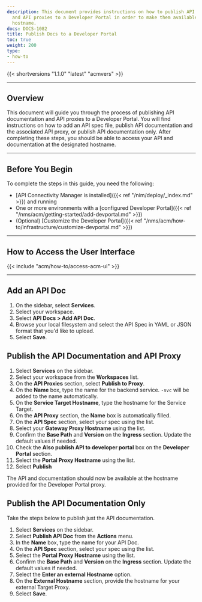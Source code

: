 ```yaml
---
description: This document provides instructions on how to publish API documentation
  and API proxies to a Developer Portal in order to make them available at a designated
  hostname.
docs: DOCS-1082
title: Publish Docs to a Developer Portal
toc: true
weight: 200
type:
- how-to
---
```


{{< shortversions "1.1.0" "latest" "acmvers" >}}

---

## Overview

This document will guide you through the process of publishing API documentation and API proxies to a Developer Portal. You will find instructions on how to add an API spec file, publish API documentation and the associated API proxy, or publish API documentation only. After completing these steps, you should be able to access your API and documentation at the designated hostname.

---

## Before You Begin

To complete the steps in this guide, you need the following:

- [API Connectivity Manager is installed]({{< ref "/nim/deploy/_index.md" >}}) and running
- One or more environments with a [configured Developer Portal]({{< ref "/nms/acm/getting-started/add-devportal.md" >}})
- (Optional) [Customize the Developer Portal]({{< ref "/nms/acm/how-to/infrastructure/customize-devportal.md" >}})

---

## How to Access the User Interface

{{< include "acm/how-to/access-acm-ui" >}}

---

## Add an API Doc

1. On the sidebar, select **Services**.
1. Select your workspace.
1. Select **API Docs > Add API Doc**.
1. Browse your local filesystem and select the API Spec in YAML or JSON format that you'd like to upload.
1. Select **Save**.

## Publish the API Documentation and API Proxy

1. Select **Services** on the sidebar.
1. Select your workspace from the **Workspaces** list.
1. On the **API Proxies** section, select **Publish to Proxy**.
1. On the **Name** box, type the name for the backend service. `-svc` will be added to the name automatically.
1. On the **Service Target Hostname**, type the hostname for the Service Target.
1. On the **API Proxy** section, the **Name** box is automatically filled.
1. On the **API Spec** section, select your spec using the list.
1. Select your **Gateway Proxy Hostname** using the list.
1. Confirm the **Base Path** and **Version** on the **Ingress** section. Update the default values if needed.
1. Check the **Also publish API to developer portal** box on the **Developer Portal** section.
1. Select the **Portal Proxy Hostname** using the list.
1. Select **Publish**

The API and documentation should now be available at the hostname provided for the Developer Portal proxy.

## Publish the API Documentation Only

Take the steps below to publish just the API documentation.

1. Select **Services** on the sidebar.
1. Select **Publish API Doc** from the **Actions** menu.
1. In the **Name** box, type the name for your API Doc.
1. On the **API Spec** section, select your spec using the list.
1. Select the **Portal Proxy Hostname** using the list.
1. Confirm the **Base Path** and **Version** on the **Ingress** section. Update the default values if needed.
1. Select the **Enter an external Hostname** option.
1. On the **External Hostname** section, provide the hostname for your external Target Proxy.
1. Select **Save**.
